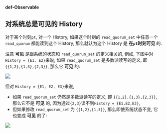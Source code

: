 **def-Observable**
## 对系统总是可见的 History

对于某个时刻`pt`,
对一个 History, 如果这个时刻的 `read_quorum_set` 中任意一个`read_quorum` 都能读到这个 History,
那么就认为这个 History 是 **在`pt`时刻可见** 的.

注意 **可见** 是跟系统的状态和 `read_quorum_set` 的定义相关的,
例如, 下图中对 `History = {E1, E2}`来说,
如果 `read_quorum_set` 是多数派读写的定义, 即 `{{1,2},{1,3},{2,3}}`,
那么它 **可见** 的:

![](history-visible-12.excalidraw.png)

但对 `History = {E1, E2, E3}`来说,
- 如果 `read_quorum_set` 仍然是多数派读写的定义, 即 `{{1,2},{1,3},{2,3}}`,
  那么它不是 **可见** 的, 因为通过`{2,3}`读不到`History = {E1,E2,E3}`,
- 但如果修改 `read_quorum_set` 为 `{{1,2},{1,3}}`, 那么即使系统状态不变,
  它也变成 **可见** 的了:

![](history-visible-123.excalidraw.png)